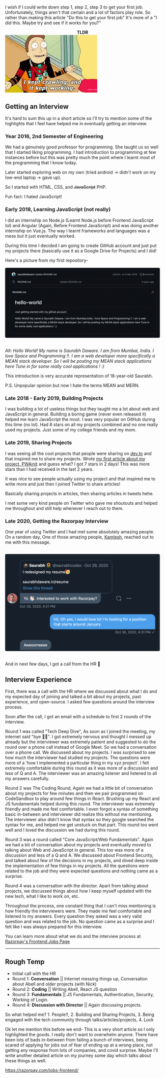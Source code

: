 <style>
    p > img {
        position: relative;
        left: 50%;
        transform: translateX(-50%);
        margin: 16px 0px;
        border-radius: 4px;
    }
</style>

I wish if I could write down step 1, step 2, step 3 to get your first job. Unfortunately, things aren't that certain and a lot of factors play role. So rather than making this article "Do this to get your first job" It's more of a "I did this. Maybe try and see if it works for you?" 

<center><b>TLDR</b></center>

<img alt="Jerry from Rick and Morty saying I kept crawling and it kept working" src="assets/tldrmeme.png" width="300" />

## Getting an Interview

It's hard to sum this up in a short article so I'll try to mention some of the highlights that I feel have helped me in eventually getting an interview.

### Year 2016, 2nd Semester of Engineering 

We had a genuinely good professor for programming. She taught us so well that I started liking programming. I had introduction to programming at few instances before but this was pretty much the point where I learnt most of the programming that I know today.

Later started exploring web on my own (tried android -> didn't work on my low-end laptop -> gave up). 

So I started with HTML, CSS, and <s>JavaScript</s> PHP. 

Fun fact: I hated JavaScript!

### Early 2018, Learning JavaScript (not really)

I did an internship on Node.js (Learnt Node.js before Frontend JavaScript lol) and Angular (Again, Before Frontend JavaScript) and was doing another internship on Vue.js. The way I learnt frameworks and languages was a mess but it just eventually worked. 

During this time I decided I am going to create GitHub account and just put my projects there (basically use it as a Google Drive for Projects) and I did!

Here's a picture from my first repository-
![](assets/hello-world-repo.png)

*Alt: Hello World! My name is Saurabh Daware. I am from Mumbai, India. I love Space and Programming !!. I am a web developer more specifically a MEAN stack developer. So I will be posting my MEAN stack applications here Tune in for some really cool applications ! :)*

This introduction is very accurate representation of 18-year-old Saurabh.

P.S. Unpopular opinion but now I hate the terms MEAN and MERN.

### Late 2018 - Early 2019, Building Projects

I was building a lot of useless things but they taught me a lot about web and JavaScript in general. Building a boring game (never even released it) helped me learn JavaScript the most. I was very popular on GitHub during this time (no lol). Had 8 stars on all my projects combined and no one really used my projects. Just some of my college friends and my mom.

### Late 2019, Sharing Projects

I was seeing all the cool projects that people were sharing on [dev.to](https://dev.to) and that inspired me to share my projects. Wrote [my first article about my project, PWAinit](https://dev.to/saurabhdaware/turn-existing-website-to-pwa-in-1-minute-using-pwainit-8do) and guess what? I got 7 stars in 2 days! This was more stars than I had received in the last 2 years.

It was nice to see people actually using my project and that inspired me to write more and just then I joined Twitter to share articles!

Basically sharing projects in articles, then sharing articles in tweets hehe.

I met some very kind people on Twitter who gave me shoutouts and helped me throughout and still help whenever I reach out to them.


### Late 2020, Getting the Razorpay Interview

One year of using Twitter and I had met some absolutely amazing people. On a random day, One of those amazing people, [Kamlesh](https://twitter.com/_kamlesh_), reached out to me with this message.

![Kamlesh: Yo! interested to work with Razorpay? Saurabh: Hi, oh yes I would love to! I am looking for a position that starts round January](assets/kamleshdm.png)

And in next few days, I got a call from the HR 🎉

## Interview Experience

First, there was a call with the HR where we discussed about what I do and my expected day of joining and talked a bit about my projects, past experience, and open-source. I asked few questions around the interview process. 

Soon after the call, I got an email with a schedule to first 2 rounds of the interview.

Round 1 was called "Tech Deep Dive", As soon as I joined the meeting, my internet said "bye ✌🏼". I got extremely nervous and thought I messed up already but the interviewer was extremely patient and suggested to do the round over a phone call instead of Google Meet. So we had a conversation over a phone call. We discussed about my projects. I was surprised to see how much the interviewer had studied my projects. The questions were more of a 'how I implemented a particular thing in my xyz project'. I felt extremely comfortable during this round as it was more of a discussion and less of Q and A. The interviewer was an amazing listener and listened to all my answers carefully. 

Round 2 was The Coding Round, Again we had a little bit of conversation about my projects for few minutes and then we pair programmed on CodeSandbox to play around few things in React. Brushing up my React and JS fundamentals helped during this round. The interviewer was extremely friendly and made me feel comfortable. I even forgot a syntax of something basic in-between and interviewer did realize this without me mentioning. The interviewer also didn't know that syntax so they google searched the syntax for me, and helped me get unstuck on that part. This round too went well and I loved the discussion we had during this round.

Round 3 was a round called "Core JavaScript/Web Fundamentals". Again we had a bit of conversation about my projects and eventually moved to talking about Web and JavaScript in general. This too was more of a discussion and less of a Q and A. We discussed about Frontend Security, and talked about few of the decisions in my projects, and dived deep inside the implementation of few things in my projects. All the questions were related to the job and they were expected questions and nothing came as a surprise.

Round 4 was a conversation with the director. Apart from talking about projects, we discussed things about how I keep myself updated with the new tech, what I like to work on, etc.

Throughout the process, one constant thing that I can't miss mentioning is how friendly the interviewers were. They made me feel comfortable and listened to my answers. Every question they asked was a very valid question and was related to the job. No question came as a surprise and I felt like I was always prepared for this interview. 

You can learn more about what we do and the interview process at [Razorpay's Frontend Jobs Page](https://razorpay.com/jobs-frontend/)

----

## Rough Temp


- Initial call with the HR
- Round 1: **Conversation** || Internet messing things up, Conversation about Abell and older projects (with Nick)
- Round 2: **Coding** || Writing Abell, React JS question
- Round 3: **Fundamentals** || JS Fundamentals, Authentication, Security, Working of Login.
- Round 4: **Discussion with Director** || Again discussing projects. 


So what helped me? 1. People!!, 2. Building and Sharing Projects, 3. Being engaged with the tech community through talks/articles/projects, 4. Luck

Ok let me mention this before we end- This is a very short article so I only highlighted the goods. I really don't want to overwhelm anyone. There have been lots of bads in-between from failing a bunch of interviews, being scared of applying for jobs out of fear of ending up at a wrong place, not getting any response from lots of companies, and covid surprise. Maybe I'll write another detailed article on my journey some day which talks about these things as well.


https://razorpay.com/jobs-frontend/